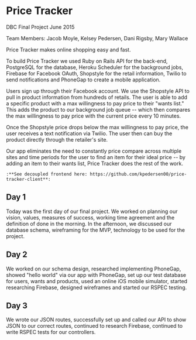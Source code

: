 # Price Tracker
DBC Final Project June 2015

Team Members: Jacob Moyle, Kelsey Pedersen, Dani Rigsby, Mary Wallace

Price Tracker makes online shopping easy and fast. 

To build Price Tracker we used Ruby on Rails API for the back-end, PostgreSQL for the database, Heroku Scheduler for the background jobs, Firebase for Facebook OAuth, Shopstyle for the retail information, Twilio to send notifications and PhoneGap to create a mobile application. 

Users sign up through their Facebook account. We use the Shopstyle API to pull in product information from hundreds of retails. The user is able to add a specific product with a max willingness to pay price to their "wants list." This adds the product to our background job queue -- which then compares the max willingness to pay price with the current price every 10 minutes. 

Once the Shopstyle price drops below the max willingness to pay price, the user receives a text notification via Twilio. The user then can buy the product directly through the retailer's site.

Our app eliminates the need to constantly price compare across multiple sites and time periods for the user to find an item for their ideal price -- by adding an item to their wants list, Price Tracker does the rest of the work.

```
:**See decoupled frontend here: https://github.com/kpedersen00/price-tracker-client**:
```


## Day 1
Today was the first day of our final project. We worked on planning our vision, values, measures of success, working time agreement and the definition of done in the morning. In the afternoon, we discussed our database schema, wireframing for the MVP, technology to be used for the project.

## Day 2
We worked on our schema design, researched implementing PhoneGap, showed "hello world" via our app with PhoneGap, set up our test database for users, wants and products, used an online iOS mobile simulator, started researching Firebase, designed wireframes and started our RSPEC testing.

## Day 3
We wrote our JSON routes, successfully set up and called our API to show JSON to our correct routes, continued to research Firebase, continued to write RSPEC tests for our controllers.

